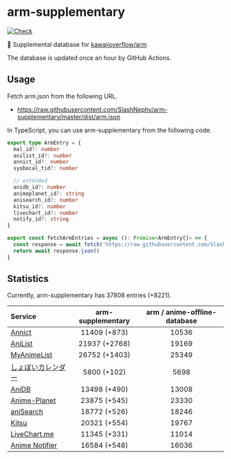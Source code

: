 # arm-supplementary

[![Check](https://github.com/SlashNephy/arm-supplementary/actions/workflows/check-node.yml/badge.svg)](https://github.com/SlashNephy/arm-supplementary/actions/workflows/check-node.yml)

💊 Supplemental database for [kawaiioverflow/arm](https://github.com/kawaiioverflow/arm)

The database is updated once an hour by GitHub Actions.

## Usage

Fetch arm.json from the following URL.

- https://raw.githubusercontent.com/SlashNephy/arm-supplementary/master/dist/arm.json

In TypeScript, you can use arm-supplementary from the following code.

```TypeScript
export type ArmEntry = {
  mal_id?: number
  anilist_id?: number
  annict_id?: number
  syobocal_tid?: number

  // extended
  anidb_id?: number
  animeplanet_id?: string
  anisearch_id?: number
  kitsu_id?: number
  livechart_id?: number
  notify_id?: string
}

export const fetchArmEntries = async (): Promise<ArmEntry[]> => {
  const response = await fetch('https://raw.githubusercontent.com/SlashNephy/arm-supplementary/master/dist/arm.json')
  return await response.json()
}
```

## Statistics

Currently, arm-supplementary has 37808 entries (+8221).

| Service                                     | arm-supplementary | arm / anime-offline-database |
| :------------------------------------------ | :---------------: | :--------------------------: |
| [Annict](https://annict.com)                |   11409 (+873)    |            10536             |
| [AniList](https://anilist.co)               |   21937 (+2768)   |            19169             |
| [MyAnimeList](https://myanimelist.net)      |   26752 (+1403)   |            25349             |
| [しょぼいカレンダー](https://cal.syoboi.jp) |    5800 (+102)    |             5698             |
| [AniDB](https://anidb.net)                  |   13498 (+490)    |            13008             |
| [Anime-Planet](https://anime-planet.com)    |   23875 (+545)    |            23330             |
| [aniSearch](https://anisearch.com)          |   18772 (+526)    |            18246             |
| [Kitsu](https://kitsu.io)                   |   20321 (+554)    |            19767             |
| [LiveChart.me](https://livechart.me)        |   11345 (+331)    |            11014             |
| [Anime Notifier](https://notify.moe)        |   16584 (+548)    |            16036             |
